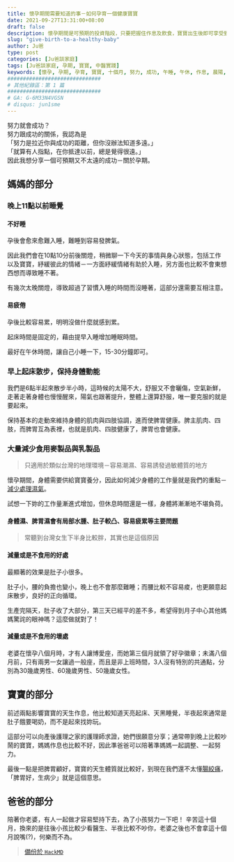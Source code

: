 ```yaml
---
title: 懷孕期間需要知道的事－如何孕育一個健康寶寶
date: 2021-09-27T13:31:00+08:00
draft: false
description: 懷孕期間是可預期的投資階段，只要把握住作息及飲食，寶寶出生後即可享受到豐碩的投資回報。
slug: "give-birth-to-a-healthy-baby"
author: Ju爸
type: post
categories: [Ju爸談家庭]
tags: [Ju爸談家庭, 孕期, 寶寶, 中醫實踐]
keywords: [懷孕, 孕期, 孕育, 寶寶, 十個月, 努力, 成功, 午睡, 午休, 作息, 晨陽, 早起, 散步, 過敏體質, 濕氣, 水腫, 容易疲累, 下身肥胖, 麥製品, 乳製品, 月子中心, 產後護理之家, 博愛座, 好孕徽章, 準爸爸, 準媽媽, 腸絞痛, 脾胃好, 脾主肌肉, 脾主四肢, 脾胃互為表裡]
##############################
# 其他紀錄區：第 1 篇
##############################
# GA: G-6M33N4VGSN
# disqus: jun1sme
---
```


努力就會成功？  
努力跟成功的關係，我認為是  
「努力是拉近你與成功的距離，但你沒辦法知道多遠。」  
「就算有人指點，在你抵達以前，總是覺得很遠。」  
因此我想分享一個可預期又不太遠的成功－關於孕期。

## 媽媽的部分
### 晚上11點以前睡覺
#### 不好睡
孕後會愈來愈難入睡，難睡到容易發脾氣。

因此我們會在10點10分前後關燈，稍微聊一下今天的事情與身心狀態，包括工作以及寶寶，紓緩彼此的情緒－一方面紓緩情緒有助於入睡，另方面也比較不會東想西想而導致睡不著。

有幾次太晚關燈，導致超過了習慣入睡的時間而沒睡著，這部分還需要互相注意。

#### 易疲倦
孕後比較容易累，明明沒做什麼就感到累。

起床時間是固定的，藉由提早入睡增加睡眠時間。

最好在午休時間，讓自己小睡一下，15-30分鐘即可。

### 早上起床散步，保持身體動能
我們是6點半起來散步半小時，這時候的太陽不大，舒服又不會曬傷，空氣新鮮，走著走著身體也慢慢醒來，陽氣也跟著提升，整體上還算舒服，唯一要克服的就是要起來。

保持基本的走動來維持身體的肌肉與四肢協調，進而使脾胃健康。脾主肌肉、四肢，而脾胃互為表裡，也就是肌肉、四肢健康了，脾胃也會健康。


### 大量減少食用麥製品與乳製品
> 只適用於類似台灣的地理環境－容易潮濕、容易誘發過敏體質的地方

懷孕期間，身體需要供給寶寶養分，因此如何減少身體的工作量就是我們的重點－<u>減少處理濕氣</u>。

試想一下妳的工作量漸進式增加，但休息時間還是一樣，身體將漸漸地不堪負荷。

#### 身體濕、脾胃濕會有局部水腫、肚子較凸、容易疲累等主要問題
> 常聽到台灣女生下半身比較胖，其實也是這個原因

#### 減量或是不食用的好處
最顯著的效果是肚子小很多。

肚子小，腰的負擔也變小，晚上也不會那麼難睡；而腰比較不容易痠，也更願意起床散步，良好的正向循環。

生產完隔天，肚子收了大部分，第三天已經平的差不多，希望得到月子中心其他媽媽驚詫的眼神嗎？這麼做就對了！

#### 減量或是不食用的壞處
老婆在懷孕八個月時，才有人讓博愛座，而她第三個月就領了好孕徽章；未滿八個月前，只有兩男一女讓過一般座，而且是非上班時間，3人沒有特別的共通點，分別為30幾歲男性、60幾歲男性、50幾歲女性。


## 寶寶的部分
前述兩點影響寶寶的天生作息，他比較知道天亮起床、天黑睡覺，半夜起來通常是肚子餓要喝奶，而不是起來找妳玩。

這部分可以向產後護理之家的護理師求證，她們很願意分享；通常帶到晚上比較吵鬧的寶寶，媽媽作息也比較不好，因此準爸爸可以陪著準媽媽一起調整、一起努力。

最後一點是把脾胃顧好，寶寶的天生體質就比較好，到現在我們還不太懂<u>腸絞痛</u>，「脾胃好，生病少」就是這個意思。

## 爸爸的部分
陪著你老婆，有人一起做才容易堅持下去，為了小孩努力一下吧！
辛苦這十個月，換來的是往後小孩比較少看醫生、半夜比較不吵你，老婆之後也不會拿這十個月說嘴(?)，何樂而不為。

> [備份於 `HackMD`](https://hackmd.io/@Jun1sMe/BJBITS3mF)
<!--

# 文宣
懷孕期間做什麼有加分的效果呢？
基金投資有賺有賠，但你有沒有想過

「懷孕投資」

風險大概可以列出：
1. 太早進入養老生活，被視為老人
2. 遠離自己曾經的愛好
➖
報酬：入內觀看
結論：低風險，高報酬
-->